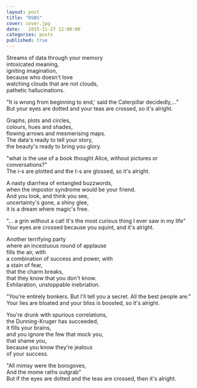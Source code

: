 ```yaml
---
layout: post
title: "DSBS"
cover: cover.jpg
date:   2015-11-27 12:00:00
categories: posts
published: true
---
```


Streams of data through your memory  
intoxicated meaning,  
igniting imagination,  
because who doesn't love  
watching clouds that are not clouds,  
pathetic hallucinations.

"It is wrong from beginning to end,' said the Caterpillar decidedly,..."  
But your eyes are dotted and your teas are crossed, so it's alright.  

Graphs, plots and circles,  
colours, hues and shades,  
flowing arrows and mesmerising maps.  
The data's ready to tell your story,  
the beauty's ready to bring you glory.  

"what is the use of a book thought Alice, without pictures or conversations?"  
The i-s are plotted and the t-s are glossed, so it's alright.  

A nasty diarrhea of entangled buzzwords,  
when the impostor syndrome would be your friend.  
And you look, and think you see,  
uncertainty's gone, a shiny glee,  
it is a dream where magic's free.  

"... a grin without a cat! It's the most curious thing I ever saw in my life"  
Your eyes are crossed because you squint, and it's alright.  

Another terrifying party  
where an incestuous round of applause  
fills the air, with   
a combination of success and power, with  
a stain of fear,  
that the charm breaks,  
that they know that you don't know.  
Exhilaration, unstoppable inebriation.  

"You're entirely bonkers. But I'll tell you a secret. All the best people are."  
Your lies are bloated and your bliss is boosted, so it's alright.  

You're drunk with spurious correlations,  
the Dunning-Kruger has succeeded,  
it fills your brains,  
and you ignore the few that mock you,  
that shame you,  
because you know they're jealous  
of your success.  

"All mimsy were the borogoves,  
And the mome raths outgrab"  
But if the eyes are dotted and the teas are crossed, then it's alright.  

